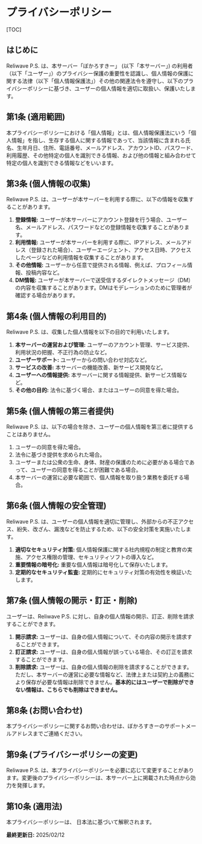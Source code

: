 # プライバシーポリシー

[TOC]

## はじめに

Reliwave P.S. は、本サーバー「ぼかろすきー」 (以下「本サーバー」) の利用者（以下「ユーザー」）のプライバシー保護の重要性を認識し、個人情報の保護に関する法律（以下「個人情報保護法」）その他の関連法令を遵守し、以下のプライバシーポリシーに基づき、ユーザーの個人情報を適切に取扱い、保護いたします。

## 第1条 (適用範囲)

本プライバシーポリシーにおける「個人情報」とは、個人情報保護法にいう「個人情報」を指し、生存する個人に関する情報であって、当該情報に含まれる氏名、生年月日、住所、電話番号、メールアドレス、アカウントID、パスワード、利用履歴、その他特定の個人を識別できる情報、および他の情報と組み合わせて特定の個人を識別できる情報などをいいます。

## 第3条 (個人情報の収集)

Reliwave P.S. は、ユーザーが本サーバーを利用する際に、以下の情報を収集することがあります。

1. **登録情報:** ユーザーが本サーバーにアカウント登録を行う場合、ユーザー名、メールアドレス、パスワードなどの登録情報を収集することがあります。
2. **利用情報:** ユーザーが本サーバーを利用する際に、IPアドレス、メールアドレス（登録された場合）、ユーザーエージェント、アクセス日時、アクセスしたページなどの利用情報を収集することがあります。
3. **その他情報:** ユーザーから任意で提供される情報、例えば、プロフィール情報、投稿内容など。
4. **DM情報:** ユーザーが本サーバーで送受信するダイレクトメッセージ（DM）の内容を収集することがあります。DMはモデレーションのために管理者が確認する場合があります。

## 第4条 (個人情報の利用目的)

Reliwave P.S. は、収集した個人情報を以下の目的で利用いたします。

1. **本サーバーの運営および管理:** ユーザーのアカウント管理、サービス提供、利用状況の把握、不正行為の防止など。
2. **ユーザーサポート:** ユーザーからの問い合わせ対応など。
3. **サービスの改善:** 本サーバーの機能改善、新サービス開発など。
4. **ユーザーへの情報提供:** 本サーバーに関する情報提供、新サービス情報など。
5. **その他の目的:** 法令に基づく場合、またはユーザーの同意を得た場合。

## 第5条 (個人情報の第三者提供)

Reliwave P.S. は、以下の場合を除き、ユーザーの個人情報を第三者に提供することはありません。

1. ユーザーの同意を得た場合。
2. 法令に基づき提供を求められた場合。
3. ユーザーまたは公衆の生命、身体、財産の保護のために必要がある場合であって、ユーザーの同意を得ることが困難である場合。
4. 本サーバーの運営に必要な範囲で、個人情報を取り扱う業務を委託する場合。

## 第6条 (個人情報の安全管理)

Reliwave P.S. は、ユーザーの個人情報を適切に管理し、外部からの不正アクセス、紛失、改ざん、漏洩などを防止するため、以下の安全対策を実施いたします。

1. **適切なセキュリティ対策:** 個人情報保護に関する社内規程の制定と教育の実施、アクセス権限の管理、セキュリティソフトの導入など。
2. **重要情報の暗号化:** 重要な個人情報は暗号化して保存いたします。
3. **定期的なセキュリティ監査:** 定期的にセキュリティ対策の有効性を検証いたします。

## 第7条 (個人情報の開示・訂正・削除)

ユーザーは、Reliwave P.S. に対し、自身の個人情報の開示、訂正、削除を請求することができます。

1. **開示請求:** ユーザーは、自身の個人情報について、その内容の開示を請求することができます。
2. **訂正請求:** ユーザーは、自身の個人情報が誤っている場合、その訂正を請求することができます。
3. **削除請求:** ユーザーは、自身の個人情報の削除を請求することができます。ただし、本サーバーの運営に必要な情報など、法律上または契約上の義務により保存が必要な情報は削除できません。**基本的にはユーザーで削除ができない情報は、こちらでも削除はできません。**

## 第8条 (お問い合わせ)

本プライバシーポリシーに関するお問い合わせは、ぼかろすきーのサポートメールアドレスまでご連絡ください。

## 第9条 (プライバシーポリシーの変更)

Reliwave P.S. は、本プライバシーポリシーを必要に応じて変更することがあります。変更後のプライバシーポリシーは、本サーバー上に掲載された時点から効力を発揮します。

## 第10条 (適用法)

本プライバシーポリシーは、 日本法に基づいて解釈されます。

**最終更新日:** 2025/02/12